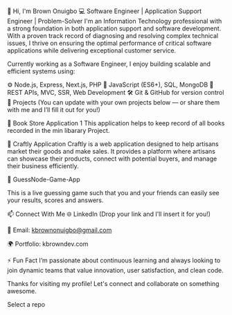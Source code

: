 
👋 Hi, I'm Brown Onuigbo
💻 Software Engineer | Application Support Engineer | Problem-Solver
I'm an Information Technology professional with a strong foundation in both application support and software development. With a proven track record of diagnosing and resolving complex technical issues, I thrive on ensuring the optimal performance of critical software applications while delivering exceptional customer service.

Currently working as a Software Engineer, I enjoy building scalable and efficient systems using:

⚙️ Node.js, Express, Next.js, PHP
🧠 JavaScript (ES6+), SQL, MongoDB
🔧 REST APIs, MVC, SSR, Web Development
🛠️ Git & GitHub for version control
🚀 Projects
(You can update with your own projects below — or share them with me and I’ll fill it out for you!)

🔗 Book Store Application 1
This application helps to keep record of all books recorded in the min libarary Project.

🔗 Craftly Application
Craftly is a web application designed to help artisans market their goods and make sales. It provides a platform where artisans can showcase their products, connect with potential buyers, and manage their business efficiently.

🔗 GuessNode-Game-App

This is a live guessing game such that you and your friends can easily see your results, scores and answers.

📫 Connect With Me
🌐 LinkedIn (Drop your link and I’ll insert it for you!)

📧 Email: kbrownonuigbo@gmail.com

🌍 Portfolio: kbrowndev.com

⚡ Fun Fact
I’m passionate about continuous learning and always looking to join dynamic teams that value innovation, user satisfaction, and clean code.

Thanks for visiting my profile! Let's connect and collaborate on something awesome.

Select a repo

